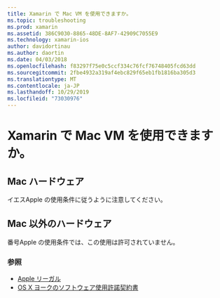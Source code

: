 ```yaml
---
title: Xamarin で Mac VM を使用できますか。
ms.topic: troubleshooting
ms.prod: xamarin
ms.assetid: 386C9030-8865-48DE-8AF7-42909C7055E9
ms.technology: xamarin-ios
author: davidortinau
ms.author: daortin
ms.date: 04/03/2018
ms.openlocfilehash: f83297f75e0c5ccf334c76fcf76748405fcd63dd
ms.sourcegitcommit: 2fbe4932a319af4ebc829f65eb1fb1816ba305d3
ms.translationtype: MT
ms.contentlocale: ja-JP
ms.lasthandoff: 10/29/2019
ms.locfileid: "73030976"
---
```

# <a name="can-i-use-a-mac-vm-with-xamarin"></a>Xamarin で Mac VM を使用できますか。 

## <a name="mac-hardware"></a>Mac ハードウェア
イエスApple の使用条件に従うように注意してください。

## <a name="non-mac-hardware"></a>Mac 以外のハードウェア
番号Apple の使用条件では、この使用は許可されていません。

### <a name="see-also"></a>参照

- [Apple リーガル](https://www.apple.com/legal/)
- [OS X ヨークのソフトウェア使用許諾契約書](https://images.apple.com/legal/sla/docs/OSX10103.pdf)
